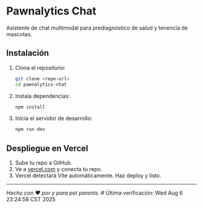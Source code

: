 # Pawnalytics Chat

Asistente de chat multimodal para prediagnóstico de salud y tenencia de mascotas.

## Instalación

1. Clona el repositorio:
   ```bash
   git clone <repo-url>
   cd pawnalytics-chat
   ```
2. Instala dependencias:
   ```bash
   npm install
   ```
3. Inicia el servidor de desarrollo:
   ```bash
   npm run dev
   ```

## Despliegue en Vercel

1. Sube tu repo a GitHub.
2. Ve a [vercel.com](https://vercel.com/) y conecta tu repo.
3. Vercel detectará Vite automáticamente. Haz deploy y listo.

---

_Hecho con ❤️ por y para pet parents._ # Última verificación: Wed Aug  6 23:24:58 CST 2025
